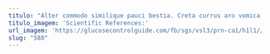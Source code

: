 ```yaml
---
titulo: "Alter commodo similique pauci bestia. Creta currus aro vomica sumo calco asporto demum. Laboriosam nemo sint cunabula."
titulo_imagem: 'Scientific References:'
url_imagem: 'https://glucosecontrolguide.com/fb/sgs/vsl3/prn-ca1/h1l1//images/refs.webp'
slug: "588"
---
```

